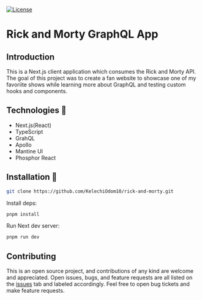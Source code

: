 [![License](https://img.shields.io/github/license/falberthen/ecommerceddd.svg)](LICENSE)

# Rick and Morty GraphQL App

## Introduction

This is a Next.js client application which consumes the Rick and Morty API. The goal of this project was to create a fan website to showcase one of my favoriite shows while learning more about GraphQL and testing custom hooks and components.

## Technologies 🔧

- Next.js(React)
- TypeScript
- GrahQL
- Apollo
- Mantine UI
- Phosphor React

## Installation 💾

```bash
git clone https://github.com/KelechiOdom10/rick-and-morty.git
```

Install deps:

```bash
pnpm install
```

Run Next dev server:

```bash
pnpm run dev
```

## Contributing

This is an open source project, and contributions of any kind are welcome and appreciated. Open issues, bugs, and feature requests are all listed on the [issues](https://github.com/KelechiOdom10/rick-and-morty/issues) tab and labeled accordingly. Feel free to open bug tickets and make feature requests.
